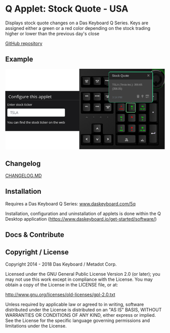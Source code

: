 # Q Applet: Stock Quote - USA

Displays stock quote changes on a Das Keyboard Q Series.
Keys are assigned either a green or a red color depending on the stock
trading higher or lower than the previous day's close

[GitHub repository](https://github.com/daskeyboard/q-applet-stock-quote)

## Example

![Stock quote on a Das Keybaord Q](assets/image.png "Q Stock quote")

## Changelog

[CHANGELOG.MD](CHANGELOG.md)

## Installation

Requires a Das Keyboard Q Series: www.daskeyboard.com/5q

Installation, configuration and uninstallation of applets is done within
the Q Desktop application (https://www.daskeyboard.io/get-started/software/)

## Docs & Contribute

## Copyright / License

Copyright 2014 - 2018 Das Keyboard / Metadot Corp.

Licensed under the GNU General Public License Version 2.0 (or later);
you may not use this work except in compliance with the License.
You may obtain a copy of the License in the LICENSE file, or at:

   http://www.gnu.org/licenses/old-licenses/gpl-2.0.txt

Unless required by applicable law or agreed to in writing, software
distributed under the License is distributed on an "AS IS" BASIS,
WITHOUT WARRANTIES OR CONDITIONS OF ANY KIND, either express or implied.
See the License for the specific language governing permissions and
limitations under the License.
